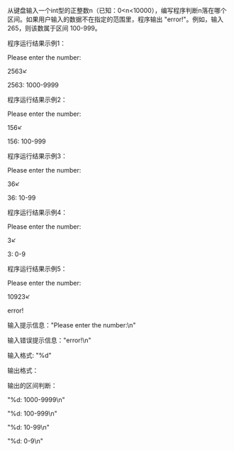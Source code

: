 从键盘输入一个int型的正整数n（已知：0<n<10000），编写程序判断n落在哪个区间。如果用户输入的数据不在指定的范围里，程序输出 "error!"。例如，输入265，则该数属于区间 100-999。



程序运行结果示例1：

Please enter the number:

2563↙

2563: 1000-9999



程序运行结果示例2：

Please enter the number:

156↙

156: 100-999



程序运行结果示例3：

Please enter the number:

36↙

36: 10-99



程序运行结果示例4：

Please enter the number:

3↙

3: 0-9



程序运行结果示例5：

Please enter the number:

10923↙

error!



输入提示信息："Please enter the number:\n"

输入错误提示信息："error!\n"

输入格式: "%d"

输出格式：

输出的区间判断：

"%d: 1000-9999\n"

"%d: 100-999\n"

"%d: 10-99\n"

"%d: 0-9\n"